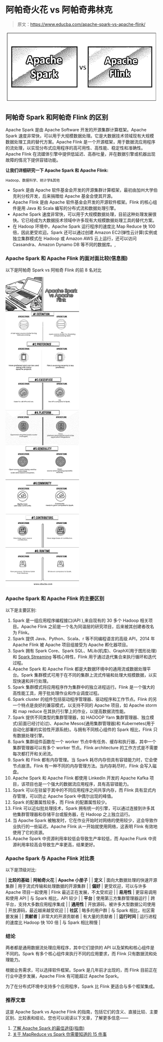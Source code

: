 # 阿帕奇火花 vs 阿帕奇弗林克

> 原文：<https://www.educba.com/apache-spark-vs-apache-flink/>

![Apache Spark vs Apache Flink](img/4f1416cfe4a89daa54aaa456cdf96682.png)



## 阿帕奇 Spark 和阿帕奇 Flink 的区别

Apache Spark 是由 Apache Software 开发的开源集群计算框架。Apache Spark 速度非常快，可以用于大规模数据处理。它是大数据技术领域现有大规模数据处理工具的替代方案。Apache Flink 是一个开源框架，用于数据流应用程序的流处理，以实现分布式应用程序的高可用性、高性能、稳定性和准确性。Apache Flink 在流媒体引擎中提供低延迟、高吞吐量，并在数据引擎或机器出现故障的情况下提供容错功能。

**让我们详细研究一下 Apache Spark 和 Apache Flink:**

<small>Hadoop、数据科学、统计学&其他</small>

*   Spark 是由 Apache 软件基金会开发的开源集群计算框架，最初由加州大学伯克利分校开发，后来捐赠给 Apache 基金会使其开源。
*   Apache Flink 是由 Apache 软件基金会开发的开源软件框架。Flink 的核心组件是用 Java 和 Scala 编写的分布式流和数据处理引擎。
*   Apache Spark 速度非常快，可以用于大规模数据处理，目前这种处理发展很快。它已经成为大数据技术领域中许多现有大规模数据处理工具的替代方案。
*   在 Hadoop 环境中，Apache Spark 运行程序的速度比 Map Reduce 快 100 倍，因此更受欢迎。Spark 还可以通过创建 Amazon EC2(弹性云计算)实例或独立集群模式在 Hadoop 或 Amazon AWS 云上运行，还可以访问 Cassandra、Amazon Dynamo DB 等不同的数据库。,

### Apache Spark 和 Apache Flink 的面对面比较(信息图)

以下是阿帕奇 Spark vs 阿帕奇 Flink 的前 8 名对比

![Apache Spark vs Apache Flink Infographics](img/becb68cf97e08377bcf2c63fdbdb0e50.png)



### Apache Spark 和 Apache Flink 的主要区别

以下是主要区别:

1.  Spark 是一组应用程序编程接口(API ),来自现有的 30 多个 Hadoop 相关项目。Apache Flink 之前是一个名为同温层的研究项目，后来被其创建者改名为 Flink。
2.  Spark 提供 Java、Python、Scala、r 等不同编程语言的高级 API，2014 年 Apache Flink 被 Apache 项目组接受为 Apache 孵化器项目。
3.  Spark 拥有 Spark Core、Spark SQL、MLib(机库)、GraphX(用于图形处理)和 [Spark Streaming](https://www.educba.com/spark-streaming/) 等核心特性，Flink 用于通过迭代集合来执行循环和迭代过程。
4.  Apache Spark 和 Apache Flink 都是大数据环境中的通用流或数据处理平台。Spark 集群模式可用于在不同的集群上流式传输和处理大规模数据，以实现快速和并行处理。
5.  Spark 集群模式将应用程序作为集群中的独立进程运行。Flink 是一个强大的高性能工具，用于批处理作业和作业调度过程。
6.  Spark cluster 的组件包括驱动程序管理器、驱动程序和工作节点。Flink 的另一个特点是良好的兼容模式，以支持不同的 Apache 项目，如 Apache storm 和 map reduce 在其执行引擎上的作业，以提高数据流性能。
7.  Spark 提供不同类型的集群管理器，如 HADOOP Yarn 集群管理器、独立模式(前面已经讨论过)、Apache Mesos(通用集群管理器)和 Kubernetes(用于自动化部署的实验性开源系统)。与拥有不同核心组件的 Spark 相比，Flink 只有数据处理引擎。
8.  Spark 集群组件函数在一个 worker 节点中有任务、缓存和执行器，其中一个集群管理器可以有多个 worker 节点。Flink architecture 的工作方式是不需要每次都打开和关闭流。
9.  Spark 和 Flink 都有内存管理。当 Spark 耗尽内存但具有容错能力时，它会使节点崩溃。Flink 有一种不同的内存管理方法。当内存耗尽时，Flink 会写入磁盘。
10.  Apache Spark 和 Apache Flink 都使用 LinkedIn 开发的 Apache Kafka 项目，该项目也是一个强大的数据流应用程序，具有高容错能力。
11.  Spark 可以在驻留于其中的不同应用程序之间共享内存，而 Flink 具有显式内存管理，可以防止 Apache Spark 中偶尔出现的峰值。
12.  Spark 的配置属性较多，而 Flink 的配置属性较少。
13.  Flink 可以近似批处理技术，Spark 拥有统一的引擎，可以通过连接到许多其他集群管理器和存储平台或服务器，在 Hadoop 之上独立运行。
14.  当 Apache Spark 被触发时，它在作业开始时对网络的使用较少，这会导致作业执行的一些延迟。Apache Flink 从一开始就使用网络，这表明 Flink 有效地使用了它的资源。
15.  Apache Spark 中资源利用率较低会导致生产率较低，而 Apache Flunk 中资源利用率较高会导致生产率更高，结果更好。

### Apache Spark 与 Apache Flink 对比表

以下是顶级对比:

| **比较的基础** | **阿帕奇火花** | **Apache 小册子** |
| **定义** | 面向大数据处理的快速开源集群 | 用于流式传输和处理数据的开源集群 |
| **偏好** | 更受欢迎，可以与许多 Apache 项目一起使用 | Flink 最近正在发展，不太受欢迎 |
| **易用性** | 更容易调用和使用 API | 与 Spark 相比，API 较少 |
| **平台** | 使用第三方集群管理器运行 | 跨平台，支持大多数应用程序集成 |
| **通用性** | 开放源码，被许多大型数据公司使用 | 开放源码，最近越来越受欢迎 |
| **社区** | 略多的用户群 | 与 Spark 相比，社区需要发展 |
| **贡献者** | 非常大的开源贡献者 | 有大量的贡献者 |
| **运行时间** | 运行进程的速度比 Hadoop 快 100 倍 | 与 Spark 相比稍慢 |

### 结论

两者都是通用数据流处理应用程序，其中它们提供的 API 以及架构和核心组件是不同的。Spark 有多个核心组件来执行不同的应用要求，而 Flink 只有数据流和处理能力。

根据业务需求，可以选择软件框架。Spark 是几年前才出现的，而 Flink 目前正在行业中逐步发展，Apache Flink 有可能超过 Apache Spark。

为了在分布式环境中支持多个应用程序，Spark 比 Flink 更适合与多个框架集成。

### 推荐文章

这是 Apache Spark vs Apache Flink 的指南，包括它们的含义、直接比较、主要区别、比较表和结论。您也可以阅读以下文章，了解更多信息——

1.  [了解 Apache Spark 的最佳途径(指南)](https://www.educba.com/apache-spark/)
2.  [关于 MapReduce vs Spark 你需要知道的 15 件事](https://www.educba.com/mapreduce-vs-spark/)





